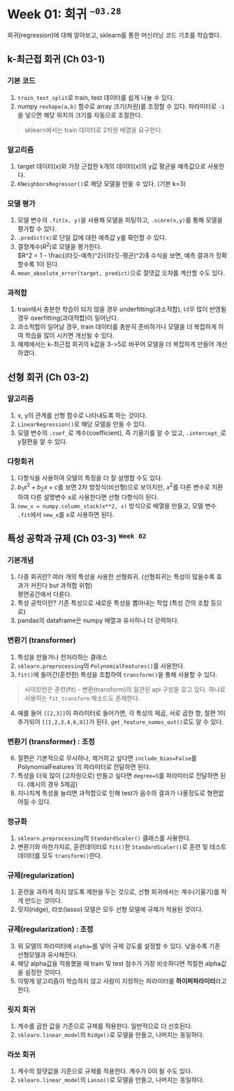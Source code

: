 # Week 01: 회귀 <sup>```~03.28```</sup> 
회귀(regression)에 대해 알아보고, sklearn를 통한 머신러닝 코드 기초를 학습했다.
## k-최근접 회귀 (Ch 03-1)
### 기본 코드
1. `train_test_split`로 train, test 데이터를 쉽게 나눌 수 있다.
2. numpy `reshape(a,b)` 함수로 array 크기(차원)를 조정할 수 있다. 파라미터로 `-1`을 넣으면 해당 위치의 크기를 자동으로 조절한다.
> sklearn에서는 train 데이터로 2차원 배열을 요구한다.
### 알고리즘
1. target 데이터(x)와 가장 근접한 k개의 데이터(x)의 y값 평균을 예측값으로 사용한다.
2. ```KNeighborsRegressor()```로 해당 모델을 만들 수 있다. (기본 k=3)
### 모델 평가
1. 모델 변수의 `.fit(x, y)`을 사용해 모델을 피팅하고, `.score(x,y)`를 통해 모델을 평가할 수 있다.
2. `.predict(x)`로 단일 값에 대한 예측값 y를 확인할 수 있다.
3. 결정계수($R^2$)로 모델을 평가한다.  
$R^2 = 1 - \frac{(타깃-예측)^2}{(타깃-평균)^2}$ 수식을 보면, 예측 결과가 정확할수록 1이 된다.
4. `mean_absolute_error(target, predict)`으로 절댓값 오차를 계산할 수도 있다.
### 과적합
1. train에서 충분한 학습이 되지 않을 경우 underfitting(과소적합), 너무 많이 반영될 경우 overfitting(과대적합)이 일어난다.
2. 과소적합이 일어날 경우, train 데이터를 충분히 준비하거나 모델을 더 복잡하게 하여 학습을 많이 시키면 개선될 수 있다.
3. 예제에서는 k-최근접 회귀의 k값을 3->5로 바꾸어 모델을 더 복잡하게 만들어 개선하였다.

## 선형 회귀 (Ch 03-2)
### 알고리즘
1. x, y의 관계를 선형 함수로 나타내도록 하는 것이다.
2. `LinearRegression()`로 해당 모델을 만들 수 있다.
3. 모델 변수의 `.coef_`로 계수(coefficient), 즉 기울기를 알 수 있고, `.intercept_`로 y절편을 알 수 있다.

### 다항회귀
1. 다항식을 사용하여 모델의 특징을 더 잘 설명할 수도 있다.
2. $b_1x^2+b_2x+c$를 보면 2차 방정식(비선형)으로 보이지만, $x^2$를 다른 변수로 치환하여 다른 설명변수 x로 사용한다면 선형 다항식이 된다.
3. `new_x = numpy.column_stack(x**2, x)` 방식으로 배열을 만들고, 모델 변수 `.fit`에서 `new_x`를 x로 사용하면 된다.

## 특성 공학과 규제 (Ch 03-3) <sup>```Week 02```</sup> 
### 기본개념
1. 다중 회귀란? 여러 개의 특성을 사용한 선형회귀. (선형회귀는 특성이 많을수록 효과가 커진다 but 과적합 위험)  
평면공간에서 다룬다.
2. 특성 공학이란? 기존 특성으로 새로운 특성을 뽑아내는 작업 (특성 간의 조합 등으로)
3. pandas의 dataframe은 numpy 배열과 유사하나 더 강력하다.
### 변환기 (transformer)
1. 특성을 만들거나 전처리하는 클래스
2. `sklearn.preprocessing`의 `PolynomialFeatures()`를 사용한다.
3. `fit()`에 들어간(훈련한) 특성을 조합하여 `transform()`을 통해 사용할 수 있다.  
> 사이킷런은 훈련(fit) - 변환(transform)의 일관된 api 구성을 갖고 있다. 하나로 사용하는 `fit_transform` 메소드도 존재한다.
4. 예를 들어 `[[2,3]]`이 파라미터로 들어가면, 각 특성의 제곱, 서로 곱한 항, 절편 1이 추가되어 `[[1,2,3,4,6,9]]`가 된다. `get_feature_names_out()`로도 알 수 있다. 

### 변환기 (transformer) : 조정
6. 절편은 기본적으로 무시하나, 제거하고 싶다면 `include_bias=False`를 PolynomialFeatures`의 파라미터로 전달하면 된다.
7. 특성을 더욱 많이 (고차원으로) 만들고 싶다면 `degree=5`를 파라미터로 전달하면 된다. (예시의 경우 5제곱)  
8. 지나치게 특성을 늘리면 과적합으로 인해 test가 음수의 결과가 나올정도로 형편없어질 수 있다.


### 정규화
1. `sklearn.preprocessing`의 `StandardScaler()` 클래스를 사용한다.
2. 변환기와 마찬가지로, 훈련데이터로 `fit()`한 `StandardScaler()`로 훈련 및 테스트 데이터를 모두 `transform()`한다.

### 규제(regularization)
1. 훈련을 과하게 하지 않도록 제한을 두는 것으로, 선형 회귀에서는 계수(기울기)를 작게 만드는 것이다.
2. 릿지(ridge), 라쏘(lasso) 모델은 모두 선형 모델에 규제가 적용된 것이다.


### 규제(regularization) : 조정
3. 위 모델의 파라미터에 `alpha=`를 넣어 규제 강도를 설정할 수 있다. 낮을수록 기존 선형모델과 유사해진다.
4. 해당 alpha값을 적용했을 때 train 및 test 점수가 가장 비슷하다면 적절한 alpha값을 설정한 것이다.  
5. 이렇게 알고리즘이 학습하지 않고 사람이 지정하는 파라미터를 <b>하이퍼파라미터</b>라고 한다.

### 릿지 회귀
1. 계수를 곱한 값을 기준으로 규제를 적용한다. 일반적으로 더 선호된다.
2. `sklearn.linear_model`의 `Ridge()`로 모델을 만들고, 나머지는 동일하다.


### 라쏘 회귀
1. 계수의 절댓값을 기준으로 규제를 적용한다. 계수가 0이 될 수도 있다.
2. `sklearn.linear_model`의 `Lasso()`로 모델을 만들고, 나머지는 동일하다.
